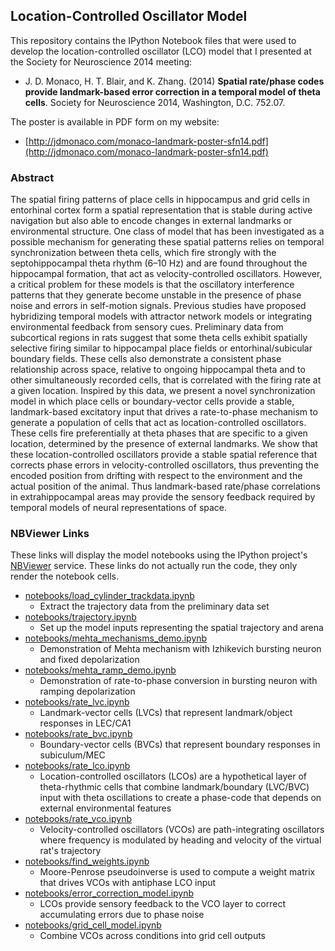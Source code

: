 ## Location-Controlled Oscillator Model

This repository contains the IPython Notebook files that were used to develop the location-controlled oscillator (LCO) model that I presented at the Society for Neuroscience 2014 meeting:

* J. D. Monaco, H. T. Blair, and K. Zhang. (2014) **Spatial rate/phase codes provide landmark-based error correction in a temporal model of theta cells**. Society for Neuroscience 2014, Washington, D.C. 752.07.

The poster is available in PDF form on my website:

* [http://jdmonaco.com/monaco-landmark-poster-sfn14.pdf](http://jdmonaco.com/monaco-landmark-poster-sfn14.pdf)

### Abstract

The spatial firing patterns of place cells in hippocampus and grid cells in entorhinal cortex form a spatial representation that is stable during active navigation but also able to encode changes in external landmarks or environmental structure. One class of model that has been investigated as a possible mechanism for generating these spatial patterns relies on temporal synchronization between theta cells, which fire strongly with the septohippocampal theta rhythm (6–10 Hz) and are found throughout the hippocampal formation, that act as velocity-controlled oscillators. However, a critical problem for these models is that the oscillatory interference patterns that they generate become unstable in the presence of phase noise and errors in self-motion signals. Previous studies have proposed hybridizing temporal models with attractor network models or integrating environmental feedback from sensory cues. Preliminary data from subcortical regions in rats suggest that some theta cells exhibit spatially selective firing similar to hippocampal place fields or entorhinal/subicular boundary fields. These cells also demonstrate a consistent phase relationship across space, relative to ongoing hippocampal theta and to other simultaneously recorded cells, that is correlated with the firing rate at a given location. Inspired by this data, we present a novel synchronization model in which place cells or boundary-vector cells provide a stable, landmark-based excitatory input that drives a rate-to-phase mechanism to generate a population of cells that act as location-controlled oscillators. These cells fire preferentially at theta phases that are specific to a given location, determined by the presence of external landmarks. We show that these location-controlled oscillators provide a stable spatial reference that corrects phase errors in velocity-controlled oscillators, thus preventing the encoded position from drifting with respect to the environment and the actual position of the animal. Thus landmark-based rate/phase correlations in extrahippocampal areas may provide the sensory feedback required by temporal models of neural representations of space.

### NBViewer Links

These links will display the model notebooks using the IPython project's [NBViewer](http://nbviewer.ipython.org/) service. These links do not actually run the code, they only render the notebook cells.

* [notebooks/load_cylinder_trackdata.ipynb](http://nbviewer.ipython.org/github/jdmonaco/lcomodel/blob/master/notebooks/load_cylinder_trackdata.ipynb)
    * Extract the trajectory data from the preliminary data set
* [notebooks/trajectory.ipynb](http://nbviewer.ipython.org/github/jdmonaco/lcomodel/blob/master/notebooks/trajectory.ipynb)
    * Set up the model inputs representing the spatial trajectory and arena
* [notebooks/mehta_mechanisms_demo.ipynb](http://nbviewer.ipython.org/github/jdmonaco/lcomodel/blob/master/notebooks/mehta_mechanisms_demo.ipynb)
    * Demonstration of Mehta mechanism with Izhikevich bursting neuron and fixed depolarization
* [notebooks/mehta_ramp_demo.ipynb](http://nbviewer.ipython.org/github/jdmonaco/lcomodel/blob/master/notebooks/mehta_ramp_demo.ipynb)
    * Demonstration of rate-to-phase conversion in bursting neuron with ramping depolarization
* [notebooks/rate_lvc.ipynb](http://nbviewer.ipython.org/github/jdmonaco/lcomodel/blob/master/notebooks/rate_lvc.ipynb)
    * Landmark-vector cells (LVCs) that represent landmark/object responses in LEC/CA1
* [notebooks/rate_bvc.ipynb](http://nbviewer.ipython.org/github/jdmonaco/lcomodel/blob/master/notebooks/rate_bvc.ipynb)
    * Boundary-vector cells (BVCs) that represent boundary responses in subiculum/MEC
* [notebooks/rate_lco.ipynb](http://nbviewer.ipython.org/github/jdmonaco/lcomodel/blob/master/notebooks/rate_lco.ipynb)
    * Location-controlled oscillators (LCOs) are a hypothetical layer of theta-rhythmic cells that combine landmark/boundary (LVC/BVC) input with theta oscillations to create a phase-code that depends on external environmental features
* [notebooks/rate_vco.ipynb](http://nbviewer.ipython.org/github/jdmonaco/lcomodel/blob/master/notebooks/rate_vco.ipynb)
    * Velocity-controlled oscillators (VCOs) are path-integrating oscillators where frequency is modulated by heading and velocity of the virtual rat's trajectory
* [notebooks/find_weights.ipynb](http://nbviewer.ipython.org/github/jdmonaco/lcomodel/blob/master/notebooks/find_weights.ipynb)
    * Moore-Penrose pseudoinverse is used to compute a weight matrix that drives VCOs with antiphase LCO input
* [notebooks/error_correction_model.ipynb](http://nbviewer.ipython.org/github/jdmonaco/lcomodel/blob/master/notebooks/error_correction_model.ipynb)
    * LCOs provide sensory feedback to the VCO layer to correct accumulating errors due to phase noise
* [notebooks/grid_cell_model.ipynb](http://nbviewer.ipython.org/github/jdmonaco/lcomodel/blob/master/notebooks/grid_cell_model.ipynb)
    * Combine VCOs across conditions into grid cell outputs

